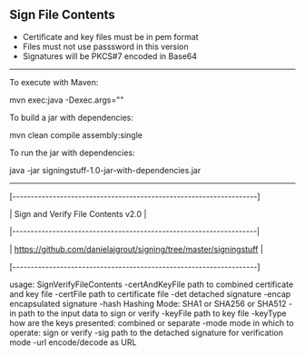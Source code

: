 Sign File Contents
------------------
* Certificate and key files must be in pem format
* Files must not use passsword in this version
* Signatures will be PKCS#7 encoded in Base64

---
To execute with Maven:

mvn exec:java -Dexec.args="<parameters>"

To build a jar with dependencies:

mvn clean compile assembly:single

To run the jar with dependencies:

java -jar signingstuff-1.0-jar-with-dependencies.jar 

---


[-------------------------------------------------------------------]

|              Sign and Verify File Contents v2.0                   |

|-------------------------------------------------------------------|

| https://github.com/danielajgrout/signing/tree/master/signingstuff |

[-------------------------------------------------------------------]

usage: SignVerifyFileContents
 -certAndKeyFile <path>   path to combined certificate and key file
 -certFile <path>         path to certificate file
 -det                     detached signature
 -encap                   encapsulated signature
 -hash <mode>             Hashing Mode: SHA1 or SHA256 or SHA512
 -in <path>               path to the input data to sign or verify
 -keyFile <path>          path to key file
 -keyType <mode>          how are the keys presented: combined or separate
 -mode <mode>             mode in which to operate: sign or verify
 -sig <path>              path to the detached signature for verification
                          mode
 -url                     encode/decode as URL

